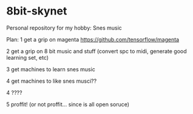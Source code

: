 # 8bit-skynet
Personal repository for my hobby: Snes music

Plan: 
1 get a grip on magenta https://github.com/tensorflow/magenta

2 get a grip on 8 bit music and stuff (convert spc to midi, generate good learning set, etc)

3 get machines to learn snes music

4 get machines to like snes musci??

4 ????

5 proffit! (or not proffit... since is all open soruce)
